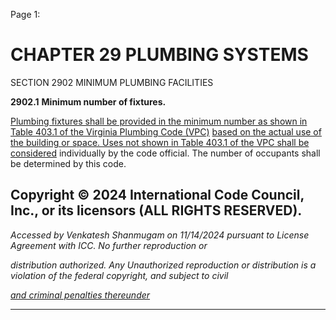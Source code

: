 Page 1:

# CHAPTER 29 PLUMBING SYSTEMS

 SECTION 2902
 MINIMUM PLUMBING FACILITIES

**2902.1** **Minimum number of fixtures.**


[Plumbing fixtures shall be provided in the minimum number as shown in Table 403.1 of the Virginia Plumbing Code (VPC)](http://codes.iccsafe.org/#VAPC2021P1_Ch04_Sec403.1_Tbl403.1)
[based on the actual use of the building or space. Uses not shown in Table 403.1 of the VPC shall be considered](http://codes.iccsafe.org/#VAPC2021P1_Ch04_Sec403.1_Tbl403.1)
individually by the code official. The number of occupants shall be determined by this code.

## Copyright © 2024 International Code Council, Inc., or its licensors (ALL RIGHTS RESERVED).

_Accessed by Venkatesh Shanmugam on 11/14/2024 pursuant to License Agreement with ICC. No further reproduction or_

_distribution authorized. Any Unauthorized reproduction or distribution is a violation of the federal copyright, and subject to civil_

_[and criminal penalties thereunder](http://codes.iccsafe.org/content/VACC2021P1/chapter-29-plumbing-systems#VACC2021P1_Ch29_Sec2902)_


-----



